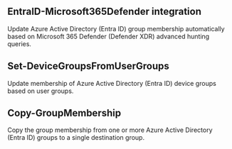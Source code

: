 ## EntraID-Microsoft365Defender integration
Update Azure Active Directory (Entra ID) group membership automatically based on Microsoft 365 Defender (Defender XDR) advanced hunting queries.

## Set-DeviceGroupsFromUserGroups
Update membership of Azure Active Directory (Entra ID) device groups based on user groups.

## Copy-GroupMembership
Copy the group membership from one or more Azure Active Directory (Entra ID) groups to a single destination group.